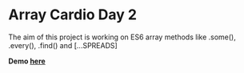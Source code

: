 
# Array Cardio Day 2 

The aim of this project is working on ES6 array methods like .some(), .every(), .find() and [...SPREADS]

**Demo [here](https://baydarn.github.io/JS-30/07-Array%20Cardio%20Day%202/index.html)**
